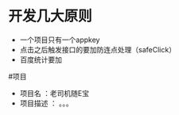# 开发几大原则

 - 一个项目只有一个appkey
 - 点击之后触发接口的要加防连点处理（safeClick）
 - 百度统计要加

#项目
 -  项目名 ：老司机随E宝
 -  项目描述 ： 。。。